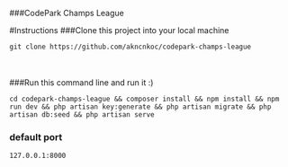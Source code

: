 ###CodePark Champs League

#Instructions
###Clone this project into your local machine
<br />

`git clone https://github.com/akncnkoc/codepark-champs-league`
<br />
<br />
<br />

###Run this command line and run it :)
<br />

`cd codepark-champs-league &&
composer install &&
npm install &&
npm run dev &&
php artisan key:generate &&
php artisan migrate &&
php artisan db:seed &&
php artisan serve`

### default port
`127.0.0.1:8000`


